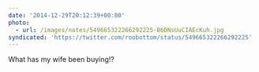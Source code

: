 ```yaml
---
date: '2014-12-29T20:12:39+00:00'
photo:
  - url: /images/notes/549665322266292225-B6DNsUuCIAEcKuh.jpg
syndicated: 'https://twitter.com/roobottom/status/549665322266292225'
---
```

What has my wife been buying!? 
